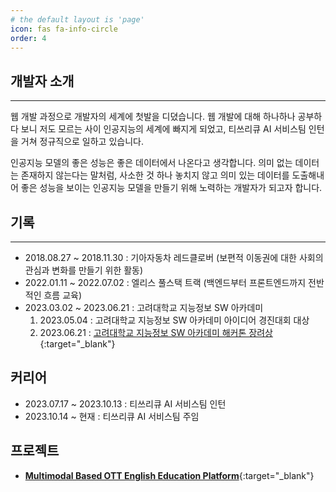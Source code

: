 ```yaml
---
# the default layout is 'page'
icon: fas fa-info-circle
order: 4
---
```


## 개발자 소개
---

웹 개발 과정으로 개발자의 세계에 첫발을 디뎠습니다.
웹 개발에 대해 하나하나 공부하다 보니 저도 모르는 사이 인공지능의 세계에 빠지게 되었고, 티쓰리큐 AI 서비스팀 인턴을 거쳐 정규직으로 일하고 있습니다.

인공지능 모델의 좋은 성능은 좋은 데이터에서 나온다고 생각합니다. 의미 없는 데이터는 존재하지 않는다는 말처럼, 사소한 것 하나 놓치지 않고 의미 있는 데이터를 도출해내어
좋은 성능을 보이는 인공지능 모델을 만들기 위해 노력하는 개발자가 되고자 합니다.

## 기록
---

- 2018.08.27 ~ 2018.11.30 : 기아자동차 레드클로버 (보편적 이동권에 대한 사회의 관심과 변화를 만들기 위한 활동)
- 2022.01.11 ~ 2022.07.02 : 엘리스 풀스택 트랙 (백엔드부터 프론트엔드까지 전반적인 흐름 교육)
- 2023.03.02 ~ 2023.06.21 : 고려대학교 지능정보 SW 아카데미  
  1. 2023.05.04 : 고려대학교 지능정보 SW 아카데미 아이디어 경진대회 대상
  2. 2023.06.21 : [고려대학교 지능정보 SW 아카데미 해커톤 장려상](https://github.com/2023inisw04/inisw04project){:target="_blank"}

## 커리어

- 2023.07.17 ~ 2023.10.13 : 티쓰리큐 AI 서비스팀 인턴
- 2023.10.14 ~ 현재 : 티쓰리큐 AI 서비스팀 주임

## 프로젝트

- [**Multimodal Based OTT English Education Platform**](https://github.com/2023inisw04/inisw04project){:target="_blank"}